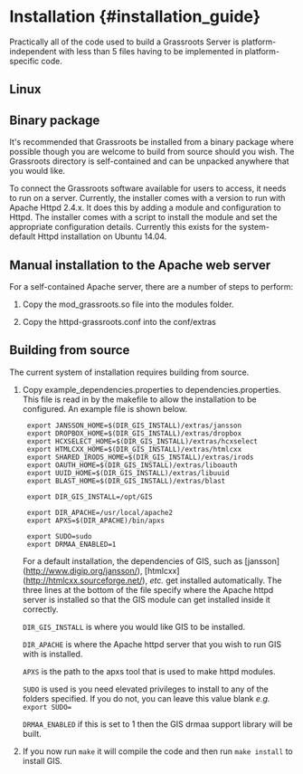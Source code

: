 ﻿# Installation {#installation_guide}

Practically all of the code used to build a Grassroots Server is platform-independent with less than 5 files having to be implemented in platform-specific code. 

## Linux

## Binary package

It's recommended that Grassroots be installed from a binary package where possible though you are welcome to build from source should you wish. The Grassroots directory is self-contained and can be unpacked anywhere that you would like. 

To connect the Grassroots software available for users to access, it needs to run on a server. Currently, the installer comes with a version to run with Apache Httpd 2.4.x. It does this by adding a module and configuration to Httpd. The installer comes with a script to install the module and set the appropriate configuration details. Currently this exists for the system-default Httpd installation on Ubuntu 14.04.

## Manual installation to the Apache web server

For a self-contained Apache server, there are a number of steps to perform:

1. Copy the mod_grassroots.so file into the modules folder. 

2. Copy the httpd-grassroots.conf into the conf/extras

 

## Building from source

The current system of installation requires building from source. 

1. Copy example_dependencies.properties to dependencies.properties. This file is read in by the makefile to allow the installation to be configured. An example file is shown below.

        export JANSSON_HOME=$(DIR_GIS_INSTALL)/extras/jansson
        export DROPBOX_HOME=$(DIR_GIS_INSTALL)/extras/dropbox
        export HCXSELECT_HOME=$(DIR_GIS_INSTALL)/extras/hcxselect
        export HTMLCXX_HOME=$(DIR_GIS_INSTALL)/extras/htmlcxx
        export SHARED_IRODS_HOME=$(DIR_GIS_INSTALL)/extras/irods
        export OAUTH_HOME=$(DIR_GIS_INSTALL)/extras/liboauth
        export UUID_HOME=$(DIR_GIS_INSTALL)/extras/libuuid
        export BLAST_HOME=$(DIR_GIS_INSTALL)/extras/blast
        
        export DIR_GIS_INSTALL=/opt/GIS
        
        export DIR_APACHE=/usr/local/apache2
        export APXS=$(DIR_APACHE)/bin/apxs
        
        export SUDO=sudo
        export DRMAA_ENABLED=1
        
    For a default installation, the dependencies of GIS, such as [jansson] (http://www.digip.org/jansson/), [htmlcxx] (http://htmlcxx.sourceforge.net/), *etc.* get installed automatically. The three lines at the bottom of the file specify where the Apache httpd server is installed so that the GIS module can get installed inside it correctly. 

    `DIR_GIS_INSTALL` is where you would like GIS to be installed.
    
    `DIR_APACHE` is where the Apache httpd server that you wish to run GIS with is installed.
    
    `APXS` is the path to the apxs tool that is used to make httpd modules.
    
    `SUDO` is used is you need elevated privileges to install to any of the folders specified. If you do not, you can leave this value blank *e.g.* `export SUDO=`
    
    `DRMAA_ENABLED` if this is set to 1 then the GIS drmaa support library will be built.

2. If you now run `make` it will compile the code and then run `make install` to install GIS.
